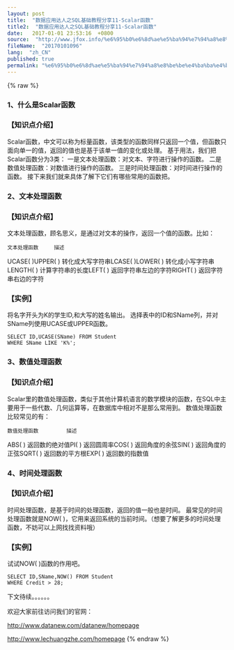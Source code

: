```yaml
---
layout: post
title:  "数据应用达人之SQL基础教程分享11-Scalar函数"
title2:  "数据应用达人之SQL基础教程分享11-Scalar函数"
date:   2017-01-01 23:53:16  +0800
source:  "http://www.jfox.info/%e6%95%b0%e6%8d%ae%e5%ba%94%e7%94%a8%e8%be%be%e4%ba%ba%e4%b9%8bsql%e5%9f%ba%e7%a1%80%e6%95%99%e7%a8%8b%e5%88%86%e4%ba%ab11scalar%e5%87%bd%e6%95%b0.html"
fileName:  "20170101096"
lang:  "zh_CN"
published: true
permalink: "%e6%95%b0%e6%8d%ae%e5%ba%94%e7%94%a8%e8%be%be%e4%ba%ba%e4%b9%8bsql%e5%9f%ba%e7%a1%80%e6%95%99%e7%a8%8b%e5%88%86%e4%ba%ab11scalar%e5%87%bd%e6%95%b0.html"
---
```

{% raw %}
### 1、什么是Scalar函数

### 【知识点介绍】

Scalar函数，中文可以称为标量函数，该类型的函数同样只返回一个值，但函数只面向单一的值，返回的值也是基于该单一值的变化或处理。
基于用法，我们把Scalar函数分为3类：
一是文本处理函数：对文本、字符进行操作的函数。
二是数值处理函数：对数值进行操作的函数。
三是时间处理函数：对时间进行操作的函数。
接下来我们就来具体了解下它们有哪些常用的函数把。

### 2、文本处理函数

### 【知识点介绍】

文本处理函数，顾名思义，是通过对文本的操作，返回一个值的函数。比如：
 

    文本处理函数     描述 
  UCASE( )UPPER( )    转化成大写字符串LCASE( )LOWER( )            转化成小写字符串LENGTH( )    计算字符串的长度LEFT( )    返回字符串左边的字符RIGHT( )    返回字符串右边的字符
###  

### 【实例】

将名字开头为K的学生ID,和大写的姓名输出。
选择表中的ID和SName列，并对SName列使用UCASE或UPPER函数。

    SELECT ID,UCASE(SName) FROM Student
    WHERE SName LIKE 'K%';

### 3、数值处理函数

### 【知识点介绍】

Scalar里的数值处理函数，类似于其他计算机语言的数学模块的函数，在SQL中主要用于一些代数、几何运算等，在数据库中相对不是那么常用到。
数值处理函数比较常见的有：
 

    数值处理函数         描述 
  ABS( )        返回数的绝对值PI( )        返回圆周率COS( )        返回角度的余弦SIN( )        返回角度的正弦SQRT( )        返回数的平方根EXP( )        返回数的指数值
###  

### 4、时间处理函数

### 【知识点介绍】

时间处理函数，是基于时间的处理函数，返回的值一般也是时间。
最常见的时间处理函数就是NOW( )，它用来返回系统的当前时间。（想要了解更多的时间处理函数，不妨可以上网找找资料哦）

### 【实例】

试试NOW( )函数的作用吧。

    SELECT ID,SName,NOW() FROM Student
    WHERE Credit > 28;

下文待续。。。。。。

欢迎大家前往访问我们的官网：

http://www.datanew.com/datanew/homepage

http://www.lechuangzhe.com/homepage
{% endraw %}